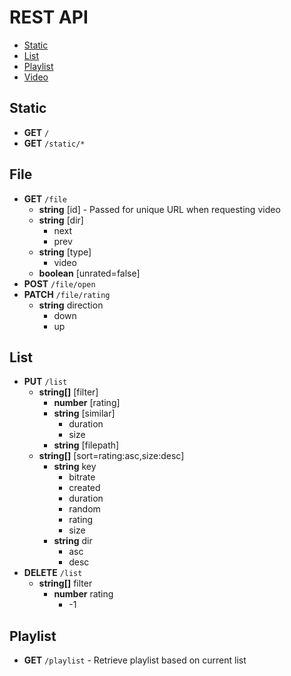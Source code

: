 # REST API

- [Static](#static)
- [List](#list)
- [Playlist](#playlist)
- [Video](#video)

## Static

- **GET** `/`
- **GET** `/static/*`

## File

- **GET** `/file`
  - **string** [id] - Passed for unique URL when requesting video
  - **string** [dir]
    - next
    - prev
  - **string** [type]
    - video
  - **boolean** [unrated=false]
- **POST** `/file/open`
- **PATCH** `/file/rating`
  - **string** direction
    - down
    - up

## List

- **PUT** `/list`
  - **string[]** [filter]
    - **number** [rating]
    - **string** [similar]
      - duration
      - size
    - **string** [filepath]
  - **string[]** [sort=rating:asc,size:desc]
    - **string** key
      - bitrate
      - created
      - duration
      - random
      - rating
      - size
    - **string** dir
      - asc
      - desc
- **DELETE** `/list`
  - **string[]** filter
    - **number** rating
      - -1

## Playlist

- **GET** `/playlist` - Retrieve playlist based on current list
